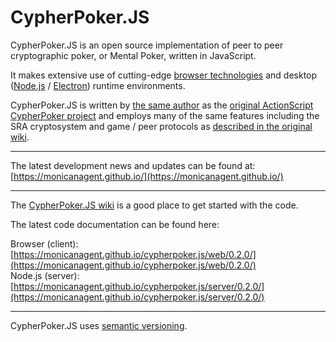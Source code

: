 # CypherPoker.JS

CypherPoker.JS is an open source implementation of peer to peer cryptographic poker, or Mental Poker, written in JavaScript.

It makes extensive use of cutting-edge [browser technologies](https://www.ecma-international.org/ecma-262/8.0/) and desktop ([Node.js](https://nodejs.org/en/) / [Electron](https://electronjs.org/)) runtime environments.

CypherPoker.JS is written by [the same author](https://github.com/monicanagent/) as the [original ActionScript CypherPoker project](https://github.com/monicanagent/cypherpoker) and employs many of the same features including the SRA cryptosystem and game / peer protocols as [described in the original wiki](https://github.com/monicanagent/cypherpoker/wiki).
***
The latest development news and updates can be found at: [https://monicanagent.github.io/](https://monicanagent.github.io/)
***
The [CypherPoker.JS wiki](https://github.com/monicanagent/cypherpoker.js/wiki) is a good place to get started with the code.

The latest code documentation can be found here:

Browser (client): [https://monicanagent.github.io/cypherpoker.js/web/0.2.0/](https://monicanagent.github.io/cypherpoker.js/web/0.2.0/)<br/>
Node.js (server): [https://monicanagent.github.io/cypherpoker.js/server/0.2.0/](https://monicanagent.github.io/cypherpoker.js/server/0.2.0/)
***
CypherPoker.JS uses [semantic versioning](https://semver.org/).
